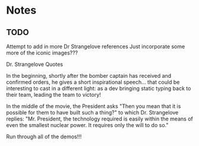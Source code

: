 
# Notes

## TODO





Attempt to add in more Dr Strangelove references
  Just incorporate some more of the iconic images???

Dr. Strangelove Quotes

In the beginning, shortly after the bomber captain has received and confirmed orders, he gives a short inspirational speech... that could be interesting to cast in a different light: as a dev bringing static typing back to their team, leading the team to victory!

In the middle of the movie, the President asks "Then you mean that it is possible for them to have built such a thing?" to which Dr. Strangelove replies: "Mr. President, the technology required is easily within the means of even the smallest nuclear power. It requires only the will to do so."







Run through all of the demos!!!







